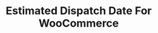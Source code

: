---
title: Estimated Dispatch Date For WooCommerce
redirect_from:
    - /estimated-dispatch-date-woocommerce/
redirect_to: https://wordpress.org/plugins/estimated-dispatch-date-woocommerce
---